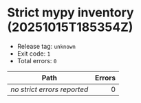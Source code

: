 # Strict mypy inventory (20251015T185354Z)

- Release tag: `unknown`
- Exit code: `1`
- Total errors: `0`

| Path | Errors |
| --- | ---: |
| _no strict errors reported_ | 0 |

